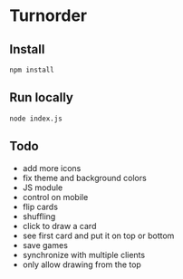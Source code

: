# Turnorder

## Install

`npm install`

## Run locally

`node index.js`

## Todo

- add more icons
- fix theme and background colors
- JS module
- control on mobile
- flip cards
- shuffling
- click to draw a card
- see first card and put it on top or bottom
- save games
- synchronize with multiple clients
- only allow drawing from the top
